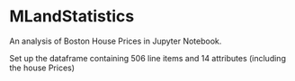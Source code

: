 # MLandStatistics

An analysis of Boston House Prices in Jupyter Notebook.

Set up the dataframe containing 506 line items and 14 attributes (including the house Prices)
